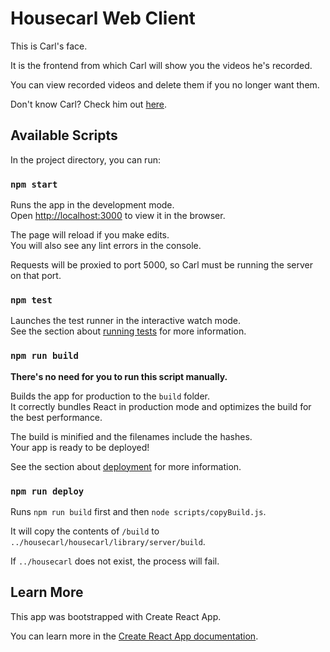 # Housecarl Web Client

This is Carl's face. 

It is the frontend from which Carl will show you the videos he's recorded.

You can view recorded videos and delete them if you no longer want them.

Don't know Carl? Check him out [here](https://github.com/RobertMcReed/housecarl).

## Available Scripts

In the project directory, you can run:

### `npm start`

Runs the app in the development mode.\
Open [http://localhost:3000](http://localhost:3000) to view it in the browser.

The page will reload if you make edits.\
You will also see any lint errors in the console.

Requests will be proxied to port 5000, so Carl must be running the server on that port.

### `npm test`

Launches the test runner in the interactive watch mode.\
See the section about [running tests](https://facebook.github.io/create-react-app/docs/running-tests) for more information.

### `npm run build`

**There's no need for you to run this script manually.**

Builds the app for production to the `build` folder.\
It correctly bundles React in production mode and optimizes the build for the best performance.

The build is minified and the filenames include the hashes.\
Your app is ready to be deployed!

See the section about [deployment](https://facebook.github.io/create-react-app/docs/deployment) for more information.


### `npm run deploy`

Runs `npm run build` first and then `node scripts/copyBuild.js`.

It will copy the contents of `/build` to `../housecarl/housecarl/library/server/build`.

If `../housecarl` does not exist, the process will fail.

## Learn More

This app was bootstrapped with Create React App.

You can learn more in the [Create React App documentation](https://facebook.github.io/create-react-app/docs/getting-started).
